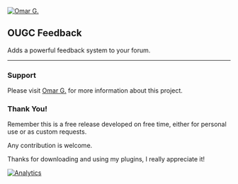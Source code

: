 [![Omar G.](https://omarg.me/cache/images/logo.png "Omar G. MyBB Page")](http://omarg.me/page?mybb "Omar G. MyBB Page")

## OUGC Feedback
Adds a powerful feedback system to your forum.

***

### Support
Please visit [Omar G.](https://omarg.me/thread?public/plugins/mybb-ougc-feedback "Visit Omar.G") for more information about this project.

### Thank You!
Remember this is a free release developed on free time, either for personal use or as custom requests.

Any contribution is welcome.

Thanks for downloading and using my plugins, I really appreciate it!

[![Analytics](https://ga-beacon.appspot.com/UA-133144685-1/OUGC-Feedback/?flat&useReferer)](https://github.com/igrigorik/ga-beacon)